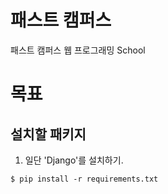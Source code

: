 # 패스트 캠퍼스

패스트 캠퍼스 웹 프로그래밍 School 

# 목표


## 설치할 패키지

1. 일단 'Django'를 설치하기.


```
$ pip install -r requirements.txt
```
